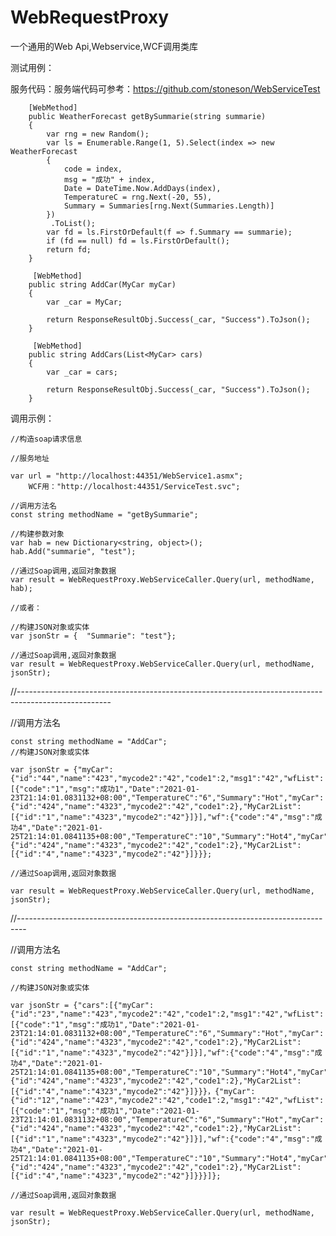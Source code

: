 # WebRequestProxy
一个通用的Web Api,Webservice,WCF调用类库


测试用例：

服务代码：服务端代码可参考：https://github.com/stoneson/WebServiceTest

        [WebMethod]
        public WeatherForecast getBySummarie(string summarie)
        {
            var rng = new Random();
            var ls = Enumerable.Range(1, 5).Select(index => new WeatherForecast
            {
                code = index,
                msg = "成功" + index,
                Date = DateTime.Now.AddDays(index),
                TemperatureC = rng.Next(-20, 55),
                Summary = Summaries[rng.Next(Summaries.Length)]
            })
             .ToList();
            var fd = ls.FirstOrDefault(f => f.Summary == summarie);
            if (fd == null) fd = ls.FirstOrDefault();
            return fd;
        }
        
         [WebMethod]
        public string AddCar(MyCar myCar)
        {
            var _car = MyCar;

            return ResponseResultObj.Success(_car, "Success").ToJson();
        }
        
         [WebMethod]
        public string AddCars(List<MyCar> cars)
        {
            var _car = cars;

            return ResponseResultObj.Success(_car, "Success").ToJson();
        }
        
调用示例：
  
  	//构造soap请求信息
  
	//服务地址
	
	var url = "http://localhost:44351/WebService1.asmx"; 
		WCF用："http://localhost:44351/ServiceTest.svc";
  
	//调用方法名
	const string methodName = "getBySummarie";
  
	//构建参数对象
	var hab = new Dictionary<string, object>();
	hab.Add("summarie", "test");

	//通过Soap调用,返回对象数据
	var result = WebRequestProxy.WebServiceCaller.Query(url, methodName, hab);
	
	//或者：
	
	//构建JSON对象或实体	
	var jsonStr = {  "Summarie": "test"};

	//通过Soap调用,返回对象数据	
	var result = WebRequestProxy.WebServiceCaller.Query(url, methodName, jsonStr);
            
  //-----------------------------------------------------------------------------------------------------
  
  //调用方法名
  
	const string methodName = "AddCar";
	//构建JSON对象或实体
	
	var jsonStr = {"myCar":{"id":"44","name":"423","mycode2":"42","code1":2,"msg1":"42","wfList":[{"code":"1","msg":"成功1","Date":"2021-01-23T21:14:01.0831132+08:00","TemperatureC":"6","Summary":"Hot","myCar":{"id":"424","name":"4323","mycode2":"42","code1":2},"MyCar2List":[{"id":"1","name":"4323","mycode2":"42"}]}],"wf":{"code":"4","msg":"成功4","Date":"2021-01-25T21:14:01.0841135+08:00","TemperatureC":"10","Summary":"Hot4","myCar":{"id":"424","name":"4323","mycode2":"42","code1":2},"MyCar2List":[{"id":"4","name":"4323","mycode2":"42"}]}}};
	
	//通过Soap调用,返回对象数据
	
	var result = WebRequestProxy.WebServiceCaller.Query(url, methodName, jsonStr);
  
  //--------------------------------------------------------------------------------
  
  //调用方法名
  
	const string methodName = "AddCar";
	
	//构建JSON对象或实体
	
	var jsonStr = {"cars":[{"myCar":{"id":"23","name":"423","mycode2":"42","code1":2,"msg1":"42","wfList":[{"code":"1","msg":"成功1","Date":"2021-01-23T21:14:01.0831132+08:00","TemperatureC":"6","Summary":"Hot","myCar":{"id":"424","name":"4323","mycode2":"42","code1":2},"MyCar2List":[{"id":"1","name":"4323","mycode2":"42"}]}],"wf":{"code":"4","msg":"成功4","Date":"2021-01-25T21:14:01.0841135+08:00","TemperatureC":"10","Summary":"Hot4","myCar":{"id":"424","name":"4323","mycode2":"42","code1":2},"MyCar2List":[{"id":"4","name":"4323","mycode2":"42"}]}}}，{"myCar":{"id":"12","name":"423","mycode2":"42","code1":2,"msg1":"42","wfList":[{"code":"1","msg":"成功1","Date":"2021-01-23T21:14:01.0831132+08:00","TemperatureC":"6","Summary":"Hot","myCar":{"id":"424","name":"4323","mycode2":"42","code1":2},"MyCar2List":[{"id":"1","name":"4323","mycode2":"42"}]}],"wf":{"code":"4","msg":"成功4","Date":"2021-01-25T21:14:01.0841135+08:00","TemperatureC":"10","Summary":"Hot4","myCar":{"id":"424","name":"4323","mycode2":"42","code1":2},"MyCar2List":[{"id":"4","name":"4323","mycode2":"42"}]}}}]};

	//通过Soap调用,返回对象数据
	
	var result = WebRequestProxy.WebServiceCaller.Query(url, methodName, jsonStr);
 
  
